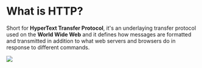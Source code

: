 # What is HTTP?

Short for **HyperText Transfer Protocol**, it's an underlaying transfer protocol used on the **World Wide Web** and 
it defines how messages are formatted and transmitted in addition to what web servers and browsers do in response to different
commands.



![](https://media.giphy.com/media/SzT01azJGtJ1S/giphy.gif)
